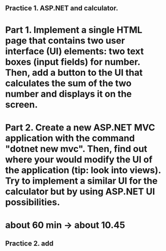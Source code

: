 ## Practice 1. ASP.NET and calculator.

# Part 1. Implement a single HTML page that contains two user interface (UI) elements: two text boxes (input fields) for number. Then, add a button to the UI that calculates the sum of the two number and displays it on the screen.

# Part 2. Create a new ASP.NET MVC application with the command "dotnet new mvc". Then, find out where your would modify the UI of the application (tip: look into views). Try to implement a similar UI for the calculator but by using ASP.NET UI possibilities.

# about 60 min -> about 10.45

## Practice 2. add
